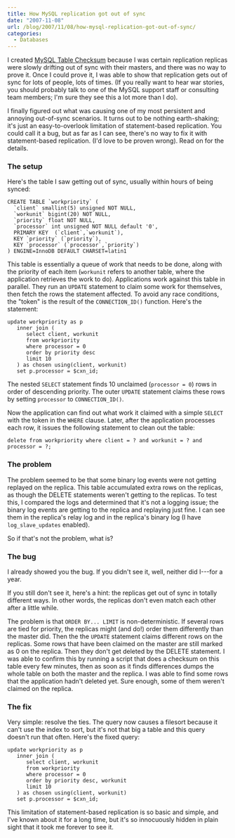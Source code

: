 ```yaml
---
title: How MySQL replication got out of sync
date: "2007-11-08"
url: /blog/2007/11/08/how-mysql-replication-got-out-of-sync/
categories:
  - Databases
---
```

I created [MySQL Table Checksum](http://code.google.com/p/maatkit/) because I was certain replication replicas were slowly drifting out of sync with their masters, and there was no way to prove it. Once I could prove it, I was able to show that replication gets out of sync for lots of people, lots of times. (If you really want to hear war stories, you should probably talk to one of the MySQL support staff or consulting team members; I'm sure they see this a lot more than I do).

I finally figured out what was causing one of my most persistent and annoying out-of-sync scenarios. It turns out to be nothing earth-shaking; it's just an easy-to-overlook limitation of statement-based replication. You could call it a bug, but as far as I can see, there's no way to fix it with statement-based replication. (I'd love to be proven wrong). Read on for the details.

### The setup

Here's the table I saw getting out of sync, usually within hours of being synced:

```
CREATE TABLE `workpriority` (
  `client` smallint(5) unsigned NOT NULL,
  `workunit` bigint(20) NOT NULL,
  `priority` float NOT NULL,
  `processor` int unsigned NOT NULL default '0',
  PRIMARY KEY  (`client`,`workunit`),
  KEY `priority` (`priority`),
  KEY `processor` (`processor`,`priority`)
) ENGINE=InnoDB DEFAULT CHARSET=latin1
```

This table is essentially a queue of work that needs to be done, along with the priority of each item (`workunit` refers to another table, where the application retrieves the work to do). Applications work against this table in parallel. They run an `UPDATE` statement to claim some work for themselves, then fetch the rows the statement affected. To avoid any race conditions, the "token" is the result of the `CONNECTION_ID()` function. Here's the statement:

```
update workpriority as p
   inner join (
      select client, workunit
      from workpriority
      where processor = 0
      order by priority desc
      limit 10
   ) as chosen using(client, workunit)
   set p.processor = $cxn_id;
```

The nested `SELECT` statement finds 10 unclaimed (`processor = 0`) rows in order of descending priority. The outer `UPDATE` statement claims these rows by setting `processor` to `CONNECTION_ID()`.

Now the application can find out what work it claimed with a simple `SELECT` with the token in the `WHERE` clause. Later, after the application processes each row, it issues the following statement to clean out the table:

```
delete from workpriority where client = ? and workunit = ? and processor = ?;
```

### The problem

The problem seemed to be that some binary log events were not getting replayed on the replica. This table accumulated extra rows on the replicas, as though the DELETE statements weren't getting to the replicas. To test this, I compared the logs and determined that it's not a logging issue; the binary log events are getting to the replica and replaying just fine. I can see them in the replica's relay log and in the replica's binary log (I have `log_slave_updates` enabled).

So if that's not the problem, what is?

### The bug

I already showed you the bug. If you didn't see it, well, neither did I---for a year.

If you still don't see it, here's a hint: the replicas get out of sync in totally different ways. In other words, the replicas don't even match each other after a little while.

The problem is that `ORDER BY... LIMIT` is non-deterministic. If several rows are tied for priority, the replicas might (and do!) order them differently than the master did. Then the the `UPDATE` statement claims different rows on the replicas. Some rows that have been claimed on the master are still marked as 0 on the replica. Then they don't get deleted by the DELETE statement. I was able to confirm this by running a script that does a checksum on this table every few minutes, then as soon as it finds differences dumps the whole table on both the master and the replica. I was able to find some rows that the application hadn't deleted yet. Sure enough, some of them weren't claimed on the replica.

### The fix

Very simple: resolve the ties. The query now causes a filesort because it can't use the index to sort, but it's not that big a table and this query doesn't run that often. Here's the fixed query:

```
update workpriority as p
   inner join (
      select client, workunit
      from workpriority
      where processor = 0
      order by priority desc, workunit
      limit 10
   ) as chosen using(client, workunit)
   set p.processor = $cxn_id;
```

This limitation of statement-based replication is so basic and simple, and I've known about it for a long time, but it's so innocuously hidden in plain sight that it took me forever to see it.


